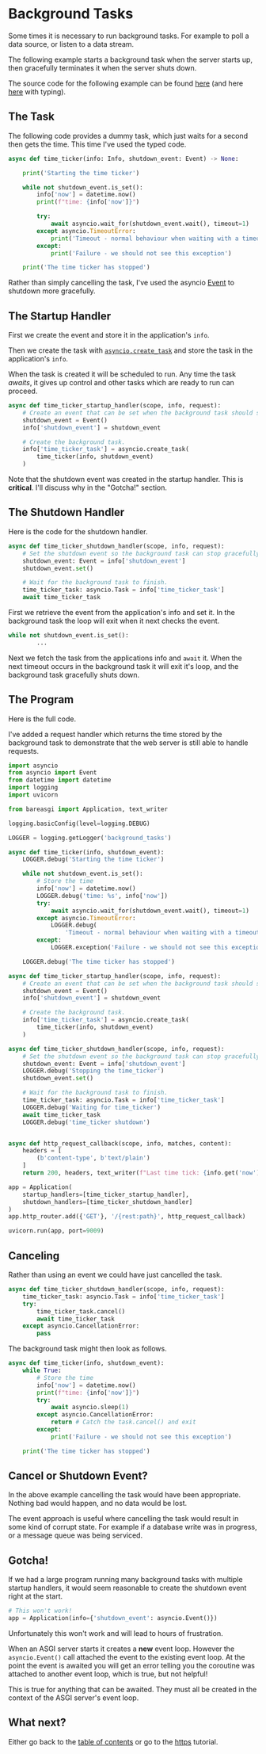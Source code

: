 # Background Tasks

Some times it is necessary to run background tasks. For example to poll a data
source, or listen to a data stream.

The following example starts a background task when the server starts up,
then gracefully terminates it when the server shuts down.

The source code for the following example can be found
[here](../examples/lifespan_nt.py)
(and here [here](../examples/lifespan.py) with typing).

## The Task

The following code provides a dummy task, which just waits for a second then
gets the time. This time I've used the typed code.

```python
async def time_ticker(info: Info, shutdown_event: Event) -> None:

    print('Starting the time ticker')

    while not shutdown_event.is_set():
        info['now'] = datetime.now()
        print(f"time: {info['now']}")

        try:
            await asyncio.wait_for(shutdown_event.wait(), timeout=1)
        except asyncio.TimeoutError:
            print('Timeout - normal behaviour when waiting with a timeout')
        except:
            print('Failure - we should not see this exception')

    print('The time ticker has stopped')
```

Rather than simply cancelling the task, I've used the asyncio
[Event](https://docs.python.org/3/library/asyncio-sync.html#asyncio.Event)
to shutdown more gracefully.

## The Startup Handler

First we create the event and store it in the application's `info`.

Then we create the task with
[`asyncio.create_task`](https://docs.python.org/3/library/asyncio-task.html#asyncio.create_task)
and store the task in the application's `info`.

When the task is created it will be scheduled to run. Any time the task
*awaits*, it gives up control and other tasks which are ready to run can
proceed.

```python
async def time_ticker_startup_handler(scope, info, request):
    # Create an event that can be set when the background task should shutdown.
    shutdown_event = Event()
    info['shutdown_event'] = shutdown_event

    # Create the background task.
    info['time_ticker_task'] = asyncio.create_task(
        time_ticker(info, shutdown_event)
    )
```

Note that the shutdown event was created in the startup handler. This is
**critical**. I'll discuss why in the "Gotcha!" section.

## The Shutdown Handler

Here is the code for the shutdown handler.

```python
async def time_ticker_shutdown_handler(scope, info, request):
    # Set the shutdown event so the background task can stop gracefully.
    shutdown_event: Event = info['shutdown_event']
    shutdown_event.set()

    # Wait for the background task to finish.
    time_ticker_task: asyncio.Task = info['time_ticker_task']
    await time_ticker_task
```

First we retrieve the event from the application's info and set it. In the
background task the loop will exit when it next checks the event.

```python
while not shutdown_event.is_set():
        ...
```

Next we fetch the task from the applications info and `await` it. When the
next timeout occurs in the background task it will exit it's loop, and the
background task gracefully shuts down.

## The Program

Here is the full code.

I've added a request handler which returns the time stored by the background
task to demonstrate that the web server is still able to handle requests.

```python
import asyncio
from asyncio import Event
from datetime import datetime
import logging
import uvicorn

from bareasgi import Application, text_writer

logging.basicConfig(level=logging.DEBUG)

LOGGER = logging.getLogger('background_tasks')

async def time_ticker(info, shutdown_event):
    LOGGER.debug('Starting the time ticker')

    while not shutdown_event.is_set():
        # Store the time
        info['now'] = datetime.now()
        LOGGER.debug('time: %s', info['now'])
        try:
            await asyncio.wait_for(shutdown_event.wait(), timeout=1)
        except asyncio.TimeoutError:
            LOGGER.debug(
                'Timeout - normal behaviour when waiting with a timeout')
        except:
            LOGGER.exception('Failure - we should not see this exception')

    LOGGER.debug('The time ticker has stopped')

async def time_ticker_startup_handler(scope, info, request):
    # Create an event that can be set when the background task should shutdown.
    shutdown_event = Event()
    info['shutdown_event'] = shutdown_event

    # Create the background task.
    info['time_ticker_task'] = asyncio.create_task(
        time_ticker(info, shutdown_event)
    )

async def time_ticker_shutdown_handler(scope, info, request):
    # Set the shutdown event so the background task can stop gracefully.
    shutdown_event: Event = info['shutdown_event']
    LOGGER.debug('Stopping the time_ticker')
    shutdown_event.set()

    # Wait for the background task to finish.
    time_ticker_task: asyncio.Task = info['time_ticker_task']
    LOGGER.debug('Waiting for time_ticker')
    await time_ticker_task
    LOGGER.debug('time_ticker shutdown')


async def http_request_callback(scope, info, matches, content):
    headers = [
        (b'content-type', b'text/plain')
    ]
    return 200, headers, text_writer(f"Last time tick: {info.get('now')}")

app = Application(
    startup_handlers=[time_ticker_startup_handler],
    shutdown_handlers=[time_ticker_shutdown_handler]
)
app.http_router.add({'GET'}, '/{rest:path}', http_request_callback)

uvicorn.run(app, port=9009)
```

## Canceling

Rather than using an event we could have just cancelled the task.

```python
async def time_ticker_shutdown_handler(scope, info, request):
    time_ticker_task: asyncio.Task = info['time_ticker_task']
    try:
        time_ticker_task.cancel()
        await time_ticker_task
    except asyncio.CancellationError:
        pass
```

The background task might then look as follows.

```python
async def time_ticker(info, shutdown_event):
    while True:
        # Store the time
        info['now'] = datetime.now()
        print(f"time: {info['now']}")
        try:
            await asyncio.sleep(1)
        except asyncio.CancellationError:
            return # Catch the task.cancel() and exit
        except:
            print('Failure - we should not see this exception')

    print('The time ticker has stopped')
```

## Cancel or Shutdown Event?

In the above example cancelling the task would have been appropriate. Nothing
bad would happen, and no data would be lost.

The event approach is useful where cancelling the task would result in some
kind of corrupt state. For example if a database write was in progress, or
a message queue was being serviced.

## Gotcha!

If we had a large program running many background tasks with multiple startup
handlers, it would seem reasonable to create the shutdown event right at the
start.

```python
# This won't work!
app = Application(info={'shutdown_event': asyncio.Event()})
```

Unfortunately this won't work and will lead to hours of frustration.

When an ASGI server starts it creates a **new** event loop. However the
`asyncio.Event()` call attached the event to the existing event loop. At the
point the event is awaited you will get an error telling you the coroutine was
attached to another event loop, which is true, but not helpful!

This is true for anything that can be awaited. They must all be created in the
context of the ASGI server's event loop.

## What next?

Either go back to the [table of contents](../README.md#table-of-contents) or go
to the [https](https.md) tutorial.
